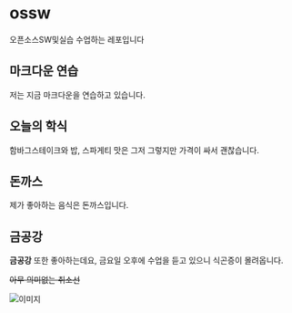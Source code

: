# ossw
오픈소스SW및실습 수업하는 레포입니다

## 마크다운 연습
저는 지금 마크다운을 연습하고 있습니다.

## 오늘의 학식
함바그스테이크와 밥, 스파게티
맛은 그저 그렇지만 가격이 싸서 괜찮습니다.

## 돈까스
제가 좋아하는 음식은 돈까스입니다.

## 금공강
**금공강** 또한 좋아하는데요, 금요일 오후에 수업을 듣고 있으니 식곤증이 몰려옵니다.

~~아무 의미없는 취소선~~

![이미지](https://item.kakaocdn.net/do/c6711410690de98cb3caa81418dbfb927e6f47a71c79378b48860ead6a12bf11)
